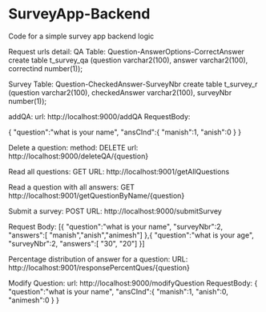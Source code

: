 # SurveyApp-Backend
Code for a simple survey app backend logic

Request urls detail:
QA Table:
Question-AnswerOptions-CorrectAnswer
create table t_survey_qa (question varchar2(100), answer varchar2(100), correctind number(1));

Survey Table:
Question-CheckedAnswer-SurveyNbr
create table t_survey_r (question varchar2(100), checkedAnswer varchar2(100), surveyNbr number(1));



addQA:
url: http://localhost:9000/addQA
RequestBody:

{
	"question":"what is your name",
	"ansCInd":{
	"manish":1,
	"anish":0
	}
}

Delete a question: method: DELETE
url: http://localhost:9000/deleteQA/{question}

Read all questions: GET
URL: http://localhost:9001/getAllQuestions

Read a question with all answers: GET
http://localhost:9001/getQuestionByName/{question}

Submit  a survey: POST
URL: http://localhost:9000/submitSurvey

Request Body:
[{
	"question":"what is your name",
	"surveyNbr":2,
	"answers":[	"manish","anish","animesh"]
},{
	"question":"what is your age",
	"surveyNbr":2,
	"answers":[	"30", "20"]
}]

Percentage distribution of answer for a question:
URL: http://localhost:9001/responsePercentQues/{question}


Modify Question:
url: http://localhost:9000/modifyQuestion
RequestBody:
{
	"question":"what is your name",
	"ansCInd":{
	"manish":1,
	"anish":0,
	"animesh":0
	}
}


